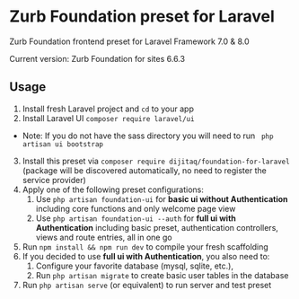 # Zurb Foundation preset for Laravel
Zurb Foundation frontend preset for Laravel Framework 7.0 & 8.0

Current version: Zurb Foundation for sites 6.6.3

## Usage
1. Install fresh Laravel project and `cd` to your app
2. Install Laravel UI `composer require laravel/ui`
* Note: If you do not have the sass directory you will need to run ` php artisan ui bootstrap`
3. Install this preset via `composer require dijitaq/foundation-for-laravel` (package will be discovered automatically, no need to register the service provider)
4. Apply one of the following preset configurations:
	1. Use `php artisan foundation-ui` for **basic ui without Authentication** including core functions and only welcome page view
	2. Use `php artisan foundation-ui --auth` for **full ui with Authentication** including basic preset, authentication controllers, views and route entries, all in one go
5. Run `npm install && npm run dev` to compile your fresh scaffolding
6. If you decided to use **full ui with Authentication**, you also need to:
   1. Configure your favorite database (mysql, sqlite, etc.),
   2. Run `php artisan migrate` to create basic user tables in the database
7. Run `php artisan serve` (or equivalent) to run server and test preset
